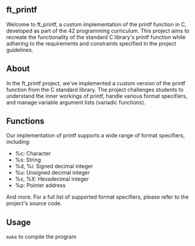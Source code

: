 ## ft_printf

Welcome to ft_printf, a custom implementation of the printf function in C, developed as part of the 42 programming curriculum. This project aims to recreate the functionality of the standard C library's printf function while adhering to the requirements and constraints specified in the project guidelines.

## About

In the ft_printf project, we've implemented a custom version of the printf function from the C standard library. The project challenges students to understand the inner workings of printf, handle various format specifiers, and manage variable argument lists (variadic functions).

## Functions

Our implementation of printf supports a wide range of format specifiers, including:

- %c: Character
- %s: String
- %d, %i: Signed decimal integer
- %u: Unsigned decimal integer
- %x, %X: Hexadecimal integer
- %p: Pointer address
  
And more. For a full list of supported format specifiers, please refer to the project's source code.

## Usage

``make`` to compile the program
